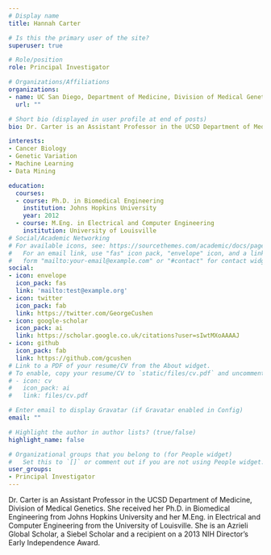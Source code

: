 ```yaml
---
# Display name
title: Hannah Carter

# Is this the primary user of the site?
superuser: true

# Role/position
role: Principal Investigator

# Organizations/Affiliations
organizations:
- name: UC San Diego, Department of Medicine, Division of Medical Genetics
  url: ""

# Short bio (displayed in user profile at end of posts)
bio: Dr. Carter is an Assistant Professor in the UCSD Department of Medicine, Division of Medical Genetics. She received her Ph.D. in Biomedical Engineering from Johns Hopkins University and her M.Eng. in Electrical and Computer Engineering from the University of Louisville. She is an Azrieli Global Scholar, a Siebel Scholar and a recipient on a 2013 NIH Director’s Early Independence Award.

interests:
- Cancer Biology
- Genetic Variation
- Machine Learning
- Data Mining

education:
  courses:
  - course: Ph.D. in Biomedical Engineering
    institution: Johns Hopkins University
    year: 2012
  - course: M.Eng. in Electrical and Computer Engineering
    institution: University of Louisville
# Social/Academic Networking
# For available icons, see: https://sourcethemes.com/academic/docs/page-builder/#icons
#   For an email link, use "fas" icon pack, "envelope" icon, and a link in the
#   form "mailto:your-email@example.com" or "#contact" for contact widget.
social:
- icon: envelope
  icon_pack: fas
  link: 'mailto:test@example.org'
- icon: twitter
  icon_pack: fab
  link: https://twitter.com/GeorgeCushen
- icon: google-scholar
  icon_pack: ai
  link: https://scholar.google.co.uk/citations?user=sIwtMXoAAAAJ
- icon: github
  icon_pack: fab
  link: https://github.com/gcushen
# Link to a PDF of your resume/CV from the About widget.
# To enable, copy your resume/CV to `static/files/cv.pdf` and uncomment the lines below.
# - icon: cv
#   icon_pack: ai
#   link: files/cv.pdf

# Enter email to display Gravatar (if Gravatar enabled in Config)
email: ""

# Highlight the author in author lists? (true/false)
highlight_name: false

# Organizational groups that you belong to (for People widget)
#   Set this to `[]` or comment out if you are not using People widget.
user_groups:
- Principal Investigator
---
```


Dr. Carter is an Assistant Professor in the UCSD Department of Medicine, Division of Medical Genetics. She received her Ph.D. in Biomedical Engineering from Johns Hopkins University and her M.Eng. in Electrical and Computer Engineering from the University of Louisville. She is an Azrieli Global Scholar, a Siebel Scholar and a recipient on a 2013 NIH Director’s Early Independence Award.